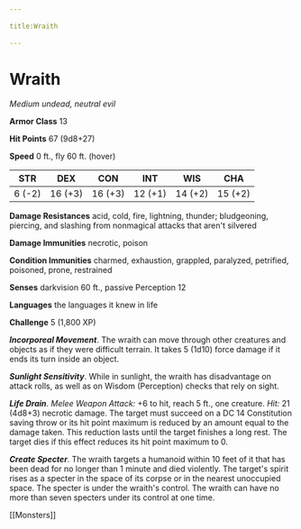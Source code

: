 --- 
title:Wraith 
---
# Wraith

*Medium undead, neutral evil*

**Armor Class** 13

**Hit Points** 67 (9d8+27)

**Speed** 0 ft., fly 60 ft. (hover)

| STR    | DEX     | CON     | INT     | WIS     | CHA     |
|--------|---------|---------|---------|---------|---------|
| 6 (-2) | 16 (+3) | 16 (+3) | 12 (+1) | 14 (+2) | 15 (+2) |

**Damage Resistances** acid, cold, fire, lightning, thunder; bludgeoning, piercing, and slashing from nonmagical attacks that aren't silvered

**Damage Immunities** necrotic, poison

**Condition Immunities** charmed, exhaustion, grappled, paralyzed, petrified, poisoned, prone, restrained

**Senses** darkvision 60 ft., passive Perception 12

**Languages** the languages it knew in life

**Challenge** 5 (1,800 XP)

***Incorporeal Movement***. The wraith can move through other creatures and objects as if they were difficult terrain. It takes 5 (1d10) force damage if it ends its turn inside an object.

***Sunlight Sensitivity***. While in sunlight, the wraith has disadvantage on attack rolls, as well as on Wisdom (Perception) checks that rely on sight.


***Life Drain***. *Melee Weapon Attack:* +6 to hit, reach 5 ft., one creature. *Hit:* 21 (4d8+3) necrotic damage. The target must succeed on a DC 14 Constitution saving throw or its hit point maximum is reduced by an amount equal to the damage taken. This reduction lasts until the target finishes a long rest. The target dies if this effect reduces its hit point maximum to 0.

***Create Specter***. The wraith targets a humanoid within 10 feet of it that has been dead for no longer than 1 minute and died violently. The target's spirit rises as a specter in the space of its corpse or in the nearest unoccupied space. The specter is under the wraith's control. The wraith can have no more than seven specters under its control at one time.


[[Monsters]]
